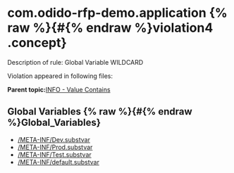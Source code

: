 # com.odido-rfp-demo.application {% raw %}{#{% endraw %}violation4 .concept}

Description of rule: Global Variable WILDCARD

Violation appeared in following files:

**Parent topic:**[INFO - Value Contains](../../../qa/rules/INFO_-_Value_Contains.md)

## Global Variables {% raw %}{#{% endraw %}Global_Variables}

-   [/META-INF/Dev.substvar](../../../projects/com.odido-rfp-demo.application/META-INF/Dev.substvar.md)
-   [/META-INF/Prod.substvar](../../../projects/com.odido-rfp-demo.application/META-INF/Prod.substvar.md)
-   [/META-INF/Test.substvar](../../../projects/com.odido-rfp-demo.application/META-INF/Test.substvar.md)
-   [/META-INF/default.substvar](../../../projects/com.odido-rfp-demo.application/META-INF/default.substvar.md)

